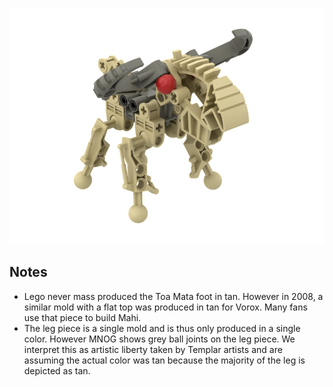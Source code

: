 ![](mahi.png)

Notes
-----
* Lego never mass produced the Toa Mata foot in tan. However in 2008, a similar mold with a flat top was produced in tan for Vorox. Many fans use that piece to build Mahi.
* The leg piece is a single mold and is thus only produced in a single color. However  MNOG shows grey ball joints on the leg piece. We interpret this as artistic liberty taken by Templar artists and are assuming the actual color was tan because the majority of the leg is depicted as tan.